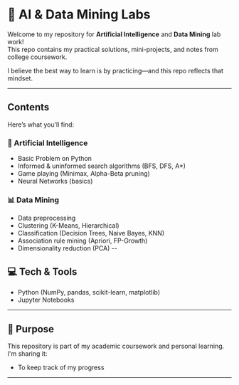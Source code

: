 # 🤖 AI & Data Mining Labs

Welcome to my repository for **Artificial Intelligence** and **Data Mining** lab work!  
This repo contains my practical solutions, mini-projects, and notes from college coursework.

I believe the best way to learn is by practicing—and this repo reflects that mindset. 

---

## Contents

Here’s what you’ll find:

### 🧠 Artificial Intelligence
- Basic Problem on Python
- Informed & uninformed search algorithms (BFS, DFS, A*)
- Game playing (Minimax, Alpha-Beta pruning)
- Neural Networks (basics)

### 📊 Data Mining
- Data preprocessing
- Clustering (K-Means, Hierarchical)
- Classification (Decision Trees, Naive Bayes, KNN)
- Association rule mining (Apriori, FP-Growth)
- Dimensionality reduction (PCA)
--

## 💻 Tech & Tools
- Python (NumPy, pandas, scikit-learn, matplotlib)
- Jupyter Notebooks
---

## 🧪 Purpose
This repository is part of my academic coursework and personal learning. I'm sharing it:
- To keep track of my progress
---
